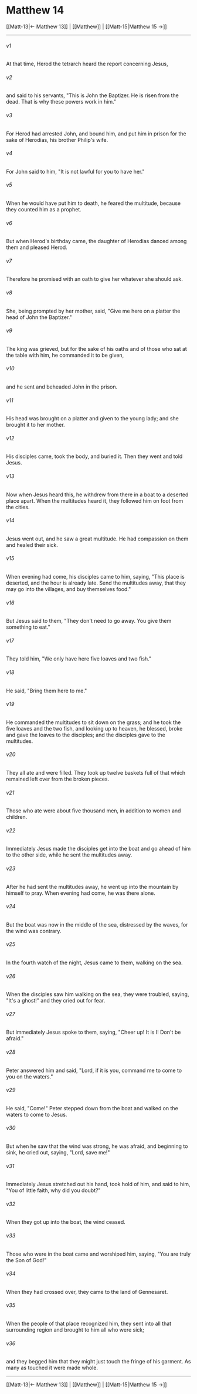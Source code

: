 # Matthew 14

[[Matt-13|← Matthew 13]] | [[Matthew]] | [[Matt-15|Matthew 15 →]]
***



###### v1 
At that time, Herod the tetrarch heard the report concerning Jesus, 

###### v2 
and said to his servants, "This is John the Baptizer. He is risen from the dead. That is why these powers work in him." 

###### v3 
For Herod had arrested John, and bound him, and put him in prison for the sake of Herodias, his brother Philip's wife. 

###### v4 
For John said to him, "It is not lawful for you to have her." 

###### v5 
When he would have put him to death, he feared the multitude, because they counted him as a prophet. 

###### v6 
But when Herod's birthday came, the daughter of Herodias danced among them and pleased Herod. 

###### v7 
Therefore he promised with an oath to give her whatever she should ask. 

###### v8 
She, being prompted by her mother, said, "Give me here on a platter the head of John the Baptizer." 

###### v9 
The king was grieved, but for the sake of his oaths and of those who sat at the table with him, he commanded it to be given, 

###### v10 
and he sent and beheaded John in the prison. 

###### v11 
His head was brought on a platter and given to the young lady; and she brought it to her mother. 

###### v12 
His disciples came, took the body, and buried it. Then they went and told Jesus. 

###### v13 
Now when Jesus heard this, he withdrew from there in a boat to a deserted place apart. When the multitudes heard it, they followed him on foot from the cities. 

###### v14 
Jesus went out, and he saw a great multitude. He had compassion on them and healed their sick. 

###### v15 
When evening had come, his disciples came to him, saying, "This place is deserted, and the hour is already late. Send the multitudes away, that they may go into the villages, and buy themselves food." 

###### v16 
But Jesus said to them, "They don't need to go away. You give them something to eat." 

###### v17 
They told him, "We only have here five loaves and two fish." 

###### v18 
He said, "Bring them here to me." 

###### v19 
He commanded the multitudes to sit down on the grass; and he took the five loaves and the two fish, and looking up to heaven, he blessed, broke and gave the loaves to the disciples; and the disciples gave to the multitudes. 

###### v20 
They all ate and were filled. They took up twelve baskets full of that which remained left over from the broken pieces. 

###### v21 
Those who ate were about five thousand men, in addition to women and children. 

###### v22 
Immediately Jesus made the disciples get into the boat and go ahead of him to the other side, while he sent the multitudes away. 

###### v23 
After he had sent the multitudes away, he went up into the mountain by himself to pray. When evening had come, he was there alone. 

###### v24 
But the boat was now in the middle of the sea, distressed by the waves, for the wind was contrary. 

###### v25 
In the fourth watch of the night, Jesus came to them, walking on the sea. 

###### v26 
When the disciples saw him walking on the sea, they were troubled, saying, "It's a ghost!" and they cried out for fear. 

###### v27 
But immediately Jesus spoke to them, saying, "Cheer up! It is I! Don't be afraid." 

###### v28 
Peter answered him and said, "Lord, if it is you, command me to come to you on the waters." 

###### v29 
He said, "Come!" Peter stepped down from the boat and walked on the waters to come to Jesus. 

###### v30 
But when he saw that the wind was strong, he was afraid, and beginning to sink, he cried out, saying, "Lord, save me!" 

###### v31 
Immediately Jesus stretched out his hand, took hold of him, and said to him, "You of little faith, why did you doubt?" 

###### v32 
When they got up into the boat, the wind ceased. 

###### v33 
Those who were in the boat came and worshiped him, saying, "You are truly the Son of God!" 

###### v34 
When they had crossed over, they came to the land of Gennesaret. 

###### v35 
When the people of that place recognized him, they sent into all that surrounding region and brought to him all who were sick; 

###### v36 
and they begged him that they might just touch the fringe of his garment. As many as touched it were made whole.

***
[[Matt-13|← Matthew 13]] | [[Matthew]] | [[Matt-15|Matthew 15 →]]
